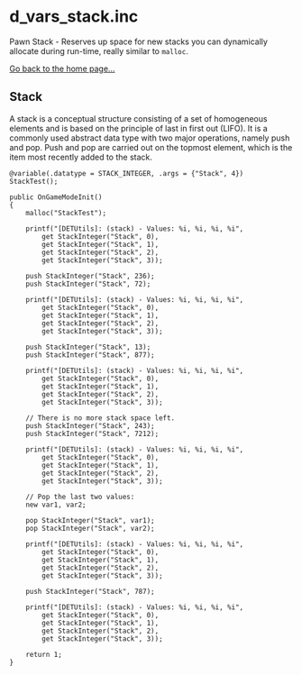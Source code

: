 # d_vars_stack.inc
Pawn Stack - Reserves up space for new stacks you can dynamically allocate during run-time, really similar to `malloc`.

[Go back to the home page...](d_vars.md)

## Stack
A stack is a conceptual structure consisting of a set of homogeneous elements and is based on the principle of last in first out (LIFO). It is a commonly used abstract data type with two major operations, namely push and pop. Push and pop are carried out on the topmost element, which is the item most recently added to the stack.

```pawn
@variable(.datatype = STACK_INTEGER, .args = {"Stack", 4}) StackTest();

public OnGameModeInit()
{
    malloc("StackTest");

    printf("[DETUtils]: (stack) - Values: %i, %i, %i, %i", 
        get StackInteger("Stack", 0),
        get StackInteger("Stack", 1),
        get StackInteger("Stack", 2),
        get StackInteger("Stack", 3));

    push StackInteger("Stack", 236);
    push StackInteger("Stack", 72);

    printf("[DETUtils]: (stack) - Values: %i, %i, %i, %i", 
        get StackInteger("Stack", 0),
        get StackInteger("Stack", 1),
        get StackInteger("Stack", 2),
        get StackInteger("Stack", 3));

    push StackInteger("Stack", 13);
    push StackInteger("Stack", 877);

    printf("[DETUtils]: (stack) - Values: %i, %i, %i, %i", 
        get StackInteger("Stack", 0),
        get StackInteger("Stack", 1),
        get StackInteger("Stack", 2),
        get StackInteger("Stack", 3));

    // There is no more stack space left.
    push StackInteger("Stack", 243);
    push StackInteger("Stack", 7212);

    printf("[DETUtils]: (stack) - Values: %i, %i, %i, %i", 
        get StackInteger("Stack", 0),
        get StackInteger("Stack", 1),
        get StackInteger("Stack", 2),
        get StackInteger("Stack", 3));

    // Pop the last two values:
    new var1, var2;

    pop StackInteger("Stack", var1);
    pop StackInteger("Stack", var2);

    printf("[DETUtils]: (stack) - Values: %i, %i, %i, %i", 
        get StackInteger("Stack", 0),
        get StackInteger("Stack", 1),
        get StackInteger("Stack", 2),
        get StackInteger("Stack", 3));

    push StackInteger("Stack", 787);

    printf("[DETUtils]: (stack) - Values: %i, %i, %i, %i", 
        get StackInteger("Stack", 0),
        get StackInteger("Stack", 1),
        get StackInteger("Stack", 2),
        get StackInteger("Stack", 3));

    return 1;
}